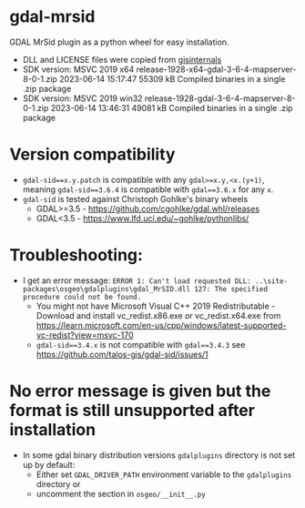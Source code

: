 # gdal-mrsid
GDAL MrSid plugin as a python wheel for easy installation.
* DLL and LICENSE files were copied from [gisinternals](https://www.gisinternals.com/release.php) 
* SDK version: MSVC 2019	x64		release-1928-x64-gdal-3-6-4-mapserver-8-0-1.zip	2023-06-14 15:17:47	55309 kB	Compiled binaries in a single .zip package
* SDK version: MSVC 2019	win32	release-1928-gdal-3-6-4-mapserver-8-0-1.zip	2023-06-14 13:46:31	49081 kB	Compiled binaries in a single .zip package

# Version compatibility
* `gdal-sid==x.y.patch` is compatible with any `gdal>=x.y,<x.(y+1)`, 
meaning `gdal-sid==3.6.4` is compatible with `gdal==3.6.x` for any `x`.
* `gdal-sid` is tested against Christoph Gohlke's binary wheels
  * GDAL>=3.5 - https://github.com/cgohlke/gdal.whl/releases
  * GDAL<3.5 - https://www.lfd.uci.edu/~gohlke/pythonlibs/

# Troubleshooting:
* I get an error message: `ERROR 1: Can't load requested DLL: ..\site-packages\osgeo\gdalplugins\gdal_MrSID.dll
127: The specified procedure could not be found.`
  * You might not have Microsoft Visual C++ 2019 Redistributable - Download and install vc_redist.x86.exe or vc_redist.x64.exe from https://learn.microsoft.com/en-us/cpp/windows/latest-supported-vc-redist?view=msvc-170
  * `gdal-sid==3.4.x` is not compatible with `gdal==3.4.3` see https://github.com/talos-gis/gdal-sid/issues/1
# No error message is given but the format is still unsupported after installation
  * In some gdal binary distribution versions `gdalplugins` directory is not set up by default:
    * Either set `GDAL_DRIVER_PATH` environment variable to the `gdalplugins` directory or 
    * uncomment the section in `osgeo/__init__.py`
